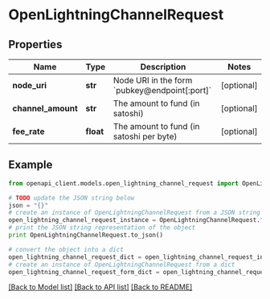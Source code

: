 # OpenLightningChannelRequest


## Properties
Name | Type | Description | Notes
------------ | ------------- | ------------- | -------------
**node_uri** | **str** | Node URI in the form &#x60;pubkey@endpoint[:port]&#x60; | [optional] 
**channel_amount** | **str** | The amount to fund (in satoshi) | [optional] 
**fee_rate** | **float** | The amount to fund (in satoshi per byte) | [optional] 

## Example

```python
from openapi_client.models.open_lightning_channel_request import OpenLightningChannelRequest

# TODO update the JSON string below
json = "{}"
# create an instance of OpenLightningChannelRequest from a JSON string
open_lightning_channel_request_instance = OpenLightningChannelRequest.from_json(json)
# print the JSON string representation of the object
print OpenLightningChannelRequest.to_json()

# convert the object into a dict
open_lightning_channel_request_dict = open_lightning_channel_request_instance.to_dict()
# create an instance of OpenLightningChannelRequest from a dict
open_lightning_channel_request_form_dict = open_lightning_channel_request.from_dict(open_lightning_channel_request_dict)
```
[[Back to Model list]](../README.md#documentation-for-models) [[Back to API list]](../README.md#documentation-for-api-endpoints) [[Back to README]](../README.md)


